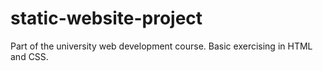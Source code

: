 # static-website-project
Part of the university web development course.
Basic exercising in HTML and CSS.


